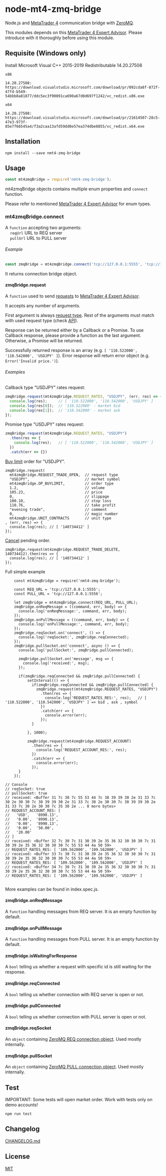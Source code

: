 # node-mt4-zmq-bridge

Node.js and [MetaTrader 4](https://www.metatrader4.com/) communication bridge with [ZeroMQ](http://zeromq.org/).

This modules depends on this [MetaTrader 4 Expert Advisor](https://github.com/bonnevoyager/MetaTrader4-Bridge). Please introduce with it thoroughly before using this module.

## Requisite (Windows only)

Install Microsoft Visual C++ 2015-2019 Redistributable 14.20.27508

```
x86

14.20.27508: https://download.visualstudio.microsoft.com/download/pr/092cda8f-872f-47fd-b549-54bbb8a81877/ddc5ec3f90091ca690a67d0d697f1242/vc_redist.x86.exe

x64

14.20.27508: https://download.visualstudio.microsoft.com/download/pr/21614507-28c5-47e3-973f-85e7f66545a4/f3a2caa13afd59dd0e57ea374dbe8855/vc_redist.x64.exe
```


## Installation

```
npm install --save nmt4-zmq-bridge
```

## Usage

```js
const mt4zmqBridge = require('nmt4-zmq-bridge');
```

mt4zmqBridge objects contains multiple enum properties and `connect` function.

Please refer to mentioned [MetaTrader 4 Expert Advisor](https://github.com/bonnevoyager/MetaTrader4-Bridge#request) for enum types.

### mt4zmqBridge.connect

A `function` accepting two arguments:  
&nbsp;&nbsp;&nbsp;&nbsp;`reqUrl` URL to REQ server  
&nbsp;&nbsp;&nbsp;&nbsp;`pullUrl` URL to PULL server

###### Example

```js
const zmqBridge = mt4zmqBridge.connect('tcp://127.0.0.1:5555', 'tcp://127.0.0.1:5556');
```

It returns connection bridge object.

#### zmqBridge.request

A `function` used to send [requests](https://github.com/bonnevoyager/MetaTrader4-Bridge#request) to [MetaTrader 4 Expert Advisor]((https://github.com/bonnevoyager/MetaTrader4-Bridge)).

It accepts any number of arguments.

First argument is always [request type](https://github.com/bonnevoyager/MetaTrader4-Bridge#request). Rest of the arguments must match with used request type (check [API](https://github.com/bonnevoyager/MetaTrader4-Bridge#api)).

Response can be returned either by a Callback or a Promise. To use Callback response, please provide a function as the last argument. Otherwise, a Promise will be returned.

Successfully returned response is an array (e.g. `[ '110.522000', '110.542000', 'USDJPY' ]`). Error response will return error object (e.g. `Error('Invalid price.')`).

###### Examples

Callback type "USDJPY" rates request:

```js
zmqBridge.request(mt4zmqBridge.REQUEST_RATES, "USDJPY", (err, res) => {
  console.log(res);     // [ '110.522000', '110.542000', 'USDJPY' ]
  console.log(res[0]);  // '110.522000' - market bid
  console.log(res[1]);  // '110.542000' - market ask
});
```

Promise type "USDJPY" rates request:

```js
zmqBridge.request(mt4zmqBridge.REQUEST_RATES, "USDJPY")
  .then(res => {
    console.log(res);   // [ '110.522000', '110.542000', 'USDJPY' ]
  })
  .catch(err => {})
```

[Buy limit](https://github.com/bonnevoyager/MetaTrader4-Bridge#trade-operations) order for "USDJPY".

```
zmqBridge.request(
  mt4zmqBridge.REQUEST_TRADE_OPEN,  // request type
  "USDJPY",                         // market symbol
  mt4zmqBridge.OP_BUYLIMIT,         // order type
  1.2,                              // volume
  105.23,                           // price
  0,                                // slippage
  100.10,                           // stop loss
  110.76,                           // take profit
  "evening trade",                  // comment
  0,                                // magic number
  mt4zmqBridge.UNIT_CONTRACTS       // unit type
, (err, res) => {
  console.log(res); // [ '140734412' ]
});
```

[Cancel](https://github.com/bonnevoyager/MetaTrader4-Bridge#api) pending order.

```
zmqBridge.request(mt4zmqBridge.REQUEST_TRADE_DELETE, 140734412).then(res => {
  console.log(res); // [ '140734412' ]
});
```

Full simple example
```
    const mt4zmqBridge = require('nmt4-zmq-bridge');

    const REQ_URL = 'tcp://127.0.0.1:5555';
    const PULL_URL = 'tcp://127.0.0.1:5556';

    let zmqBridge = mt4zmqBridge.connect(REQ_URL, PULL_URL);
    zmqBridge.onReqMessage = ((command, err, body) => {
      console.log('onReqMessage:', command, err, body);
    });
    zmqBridge.onPullMessage = ((command, err, body) => {
      console.log('onPullMessage:', command, err, body);
    });
    zmqBridge.reqSocket.on('connect', () => {
      console.log('reqSocket:', zmqBridge.reqConnected);
    });
    zmqBridge.pullSocket.on('connect', async () => {
      console.log('pullSocket:', zmqBridge.pullConnected);

      zmqBridge.pullSocket.on('message', msg => {
        console.log('received:', msg);
      });

      if(zmqBridge.reqConnected && zmqBridge.pullConnected) {
          setInterval(() => {
            if(zmqBridge.reqConnected && zmqBridge.pullConnected) {
              zmqBridge.request(mt4zmqBridge.REQUEST_RATES, "USDJPY")
                .then(res => {
                  console.log('REQUEST_RATES_RES:', res);   // [ '110.522000', '110.542000', 'USDJPY' ] => bid , ask , symbol
                })
                .catch(err => {
                  console.error(err);
                });
            }
    
          }, 1000);
    
          zmqBridge.request(mt4zmqBridge.REQUEST_ACCOUNT)
            .then(res => {
              console.log('REQUEST_ACCOUNT_RES:', res);
            })
            .catch(err => {
              console.error(err);
            });
      }
    });

// Console
// reqSocket: true
// pullSocket: true
// received: <Buffer 31 7c 30 7c 55 53 44 7c 38 39 39 30 2e 31 33 7c 30 2e 30 30 7c 38 39 39 30 2e 31 33 7c 30 2e 30 30 7c 38 39 39 30 2e 31 33 7c 30 2e 30 30 7c 35 30 2e ... 8 more bytes>
// REQUEST_ACCOUNT_RES: [
//   'USD',   '8990.13',
//   '0.00',  '8990.13',
//   '0.00',  '8990.13',
//   '0.00',  '50.00',
//   '20.00'
// ]
// received: <Buffer 32 7c 30 7c 31 30 39 2e 35 36 32 30 30 30 7c 31 30 39 2e 35 36 32 30 30 30 7c 55 53 44 4a 50 59>
// REQUEST_RATES_RES: [ '109.562000', '109.562000', 'USDJPY' ]
// received: <Buffer 33 7c 30 7c 31 30 39 2e 35 36 32 30 30 30 7c 31 30 39 2e 35 36 32 30 30 30 7c 55 53 44 4a 50 59>
// REQUEST_RATES_RES: [ '109.562000', '109.562000', 'USDJPY' ]
// received: <Buffer 34 7c 30 7c 31 30 39 2e 35 36 32 30 30 30 7c 31 30 39 2e 35 36 32 30 30 30 7c 55 53 44 4a 50 59>
// REQUEST_RATES_RES: [ '109.562000', '109.562000', 'USDJPY' ]


```

More examples can be found in index.spec.js.

#### zmqBridge.onReqMessage

A `function` handling messages from REQ server. It is an empty function by default.

#### zmqBridge.onPullMessage

A `function` handling messages from PULL server. It is an empty function by default.

#### zmqBridge.isWaitingForResponse

A `bool` telling us whether a request with specific id is still waiting for the response.

#### zmqBridge.reqConnected

A `bool` telling us whether connection with REQ server is open or not.

#### zmqBridge.pullConnected

A `bool` telling us whether connection with PULL server is open or not.

#### zmqBridge.reqSocket

An `object` containing [ZeroMQ REQ connection object](https://github.com/zeromq/zeromq.js/#examples-using-zeromq). Used mostly internally.

#### zmqBridge.pullSocket

An `object` containing [ZeroMQ PULL connection object](https://github.com/zeromq/zeromq.js/#examples-using-zeromq). Used mostly internally.

## Test

IMPORTANT: Some tests will open market order. Work with tests only on demo accounts!

```
npm run test
```

## Changelog

[CHANGELOG.md](https://github.com/BonneVoyager/node-mt4-zmq-bridge/blob/master/CHANGELOG.md)

## License

[MIT](LICENSE)
